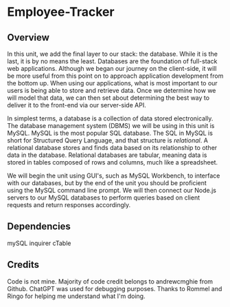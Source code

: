 # Employee-Tracker

## Overview

In this unit, we add the final layer to our stack: the database. While it is the last, it is by no means the least. Databases are the foundation of full-stack web applications. Although we began our journey on the client-side, it will be more useful from this point on to approach application development from the bottom up. When using our applications, what is most important to our users is being able to store and retrieve data. Once we determine how we will model that data, we can then set about determining the best way to deliver it to the front-end via our server-side API. 

In simplest terms, a database is a collection of data stored electronically. The database management system (DBMS) we will be using in this unit is MySQL. MySQL is the most popular SQL database. The SQL in MySQL is short for Structured Query Language, and that structure is _relational_. A relational database stores and finds data based on its relationship to other data in the database. Relational databases are tabular, meaning data is stored in tables composed of rows and columns, much like a spreadsheet. 

We will begin the unit using GUI's, such as MySQL Workbench, to interface with our databases, but by the end of the unit you should be proficient using the MySQL command line prompt. We will then connect our Node.js servers to our MySQL databases to perform queries based on client requests and return responses accordingly. 

## Dependencies
mySQL 
inquirer
cTable

## Credits
Code is not mine. Majority of code credit belongs to andrewcmghie from Github. ChatGPT was used for debugging purposes. Thanks to Rommel and Ringo for helping me understand what I'm doing.